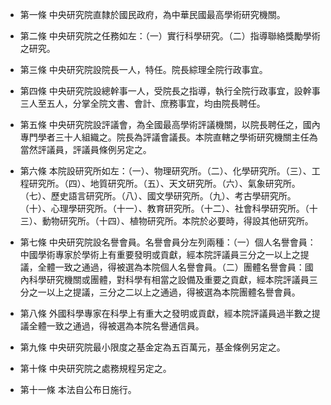 * 第一條 中央研究院直隸於國民政府，為中華民國最高學術研究機關。

* 第二條 中央研究院之任務如左：（一）實行科學研究。（二）指導聯絡獎勵學術之研究。

* 第三條 中央研究院設院長一人，特任。院長綜理全院行政事宜。

* 第四條 中央研究院設總幹事一人，受院長之指導，執行全院行政事宜，設幹事三人至五人，分掌全院文書、會計、庶務事宜，均由院長聘任。

* 第五條 中央研究院設評議會，為全國最高學術評議機關，以院長聘任之，國內專門學者三十人組織之。院長為評議會議長。本院直轄之學術研究機關主任為當然評議員，評議員條例另定之。

* 第六條 本院設研究所如左：（一）、物理研究所。（二）、化學研究所。（三）、工程研究所。（四）、地質研究所。（五）、天文研究所。（六）、氣象研究所。（七）、歷史語言研究所。（八）、國文學研究所。（九）、考古學研究所。（十）、心理學研究所。（十一）、教育研究所。（十二）、社會科學研究所。（十三）、動物研究所。（十四）、植物研究所。本院於必要時，得設其他研究所。

* 第七條 中央研究院設名譽會員。名譽會員分左列兩種：（一）個人名譽會員：中國學術專家於學術上有重要發明或貢獻，經本院評議員三分之一以上之提議，全體一致之通過，得被選為本院個人名譽會員。（二）團體名譽會員：國內科學研究機關或團體，對科學有相當之設備及重要之貢獻，經本院評議員三分之一以上之提議，三分之二以上之通過，得被選為本院團體名譽會員。

* 第八條 外國科學專家在科學上有重大之發明或貢獻，經本院評議員過半數之提議全體一致之通過，得被選為本院名譽通信員。

* 第九條 中央研究院最小限度之基金定為五百萬元，基金條例另定之。

* 第十條 中央研究院之處務規程另定之。

* 第十一條 本法自公布日施行。

